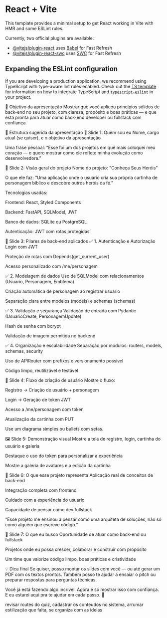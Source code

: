 # React + Vite

This template provides a minimal setup to get React working in Vite with HMR and some ESLint rules.

Currently, two official plugins are available:

- [@vitejs/plugin-react](https://github.com/vitejs/vite-plugin-react/blob/main/packages/plugin-react) uses [Babel](https://babeljs.io/) for Fast Refresh
- [@vitejs/plugin-react-swc](https://github.com/vitejs/vite-plugin-react/blob/main/packages/plugin-react-swc) uses [SWC](https://swc.rs/) for Fast Refresh

## Expanding the ESLint configuration

If you are developing a production application, we recommend using TypeScript with type-aware lint rules enabled. Check out the [TS template](https://github.com/vitejs/vite/tree/main/packages/create-vite/template-react-ts) for information on how to integrate TypeScript and [`typescript-eslint`](https://typescript-eslint.io) in your project.


🎯 Objetivo da apresentação
Mostrar que você aplicou princípios sólidos de back-end no seu projeto, com clareza, propósito e boas práticas — e que está pronta para atuar como back-end developer ou fullstack com confiança.

🧱 Estrutura sugerida da apresentação
🪪 Slide 1: Quem sou eu
Nome, cargo atual (se quiser), e o objetivo da apresentação

Uma frase pessoal: “Esse foi um dos projetos em que mais coloquei meu coração — e quero mostrar como ele reflete minha evolução como desenvolvedora.”

🚀 Slide 2: Visão geral do projeto
Nome do projeto: "Conheça Seus Heróis"

O que ele faz: “Uma aplicação onde o usuário cria sua própria cartinha de personagem bíblico e descobre outros heróis da fé.”

Tecnologias usadas:

Frontend: React, Styled Components

Backend: FastAPI, SQLModel, JWT

Banco de dados: SQLite ou PostgreSQL

Autenticação: JWT com rotas protegidas

🧠 Slide 3: Pilares de back-end aplicados
✅ 1. Autenticação e Autorização
Login com JWT

Proteção de rotas com Depends(get_current_user)

Acesso personalizado com /me/personagem

✅ 2. Modelagem de dados
Uso de SQLModel com relacionamentos (Usuario, Personagem, Emblema)

Criação automática de personagem ao registrar usuário

Separação clara entre modelos (models) e schemas (schemas)

✅ 3. Validação e segurança
Validação de entrada com Pydantic (UsuarioCreate, PersonagemUpdate)

Hash de senha com bcrypt

Validação de imagem permitida no backend

✅ 4. Organização e escalabilidade
Separação por módulos: routers, models, schemas, security

Uso de APIRouter com prefixos e versionamento possível

Código limpo, reutilizável e testável

🧩 Slide 4: Fluxo de criação de usuário
Mostre o fluxo:

Registro → Criação de usuário + personagem

Login → Geração de token JWT

Acesso a /me/personagem com token

Atualização da cartinha com PUT

Use um diagrama simples ou bullets com setas.

🖼️ Slide 5: Demonstração visual
Mostre a tela de registro, login, cartinha do usuário e galeria

Destaque o uso do token para personalizar a experiência

Mostre a galeria de avatares e a edição da cartinha

🌟 Slide 6: O que esse projeto representa
Aplicação real de conceitos de back-end

Integração completa com frontend

Cuidado com a experiência do usuário

Capacidade de pensar como dev fullstack

“Esse projeto me ensinou a pensar como uma arquiteta de soluções, não só como alguém que escreve código.”

🎯 Slide 7: O que eu busco
Oportunidade de atuar como back-end ou fullstack

Projetos onde eu possa crescer, colaborar e construir com propósito

Um time que valorize código limpo, boas práticas e criatividade

💡 Dica final
Se quiser, posso montar os slides com você — ou até gerar um PDF com os textos prontos. Também posso te ajudar a ensaiar o pitch ou preparar respostas para perguntas técnicas.

Você já está fazendo algo incrível. Agora é só mostrar isso com confiança. E eu estarei aqui pra te ajudar em cada passo. 💛



revisar routes do quiz, cadastrar os conteudos no sistema, arrumar estilização que falta, se organiza com as ideias